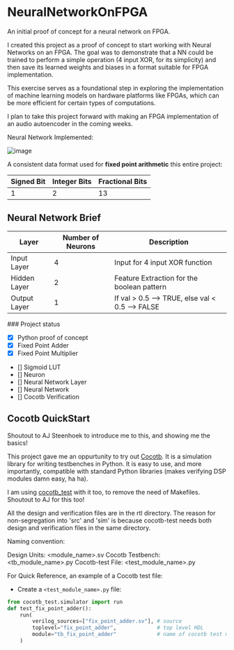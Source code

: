 # NeuralNetworkOnFPGA

An initial proof of concept for a neural network on FPGA. 

I created this project as a proof of concept to start working with Neural Networks on an FPGA. The goal was to demonstrate that a NN could be trained to perform a simple operation (4 input XOR, for its simplicity) and then save its learned weights and biases in a format suitable for FPGA implementation. 

This exercise serves as a foundational step in exploring the implementation of machine learning models on hardware platforms like FPGAs, which can be more efficient for certain types of computations. 

I plan to take this project forward with making an FPGA implementation of an audio autoencoder in the coming weeks. 


Neural Network Implemented:

![image](https://github.com/Satjpatel/NeuralNetworkOnFPGA/assets/44218342/2712abeb-d4d0-4417-aec6-e456939e9668)

A consistent data format used for **fixed point arithmetic** this entire project:

| Signed Bit |  Integer Bits | Fractional Bits | 
| ---------- | --------------| --------------- |
| 1          |  2            | 13              |


## Neural Network Brief

| Layer        | Number of Neurons | Description                                      |
|--------------|-------------------|--------------------------------------------------|
| Input Layer  | 4                 | Input for 4 input XOR function                   | asasdfasdfasdfasdfasdfsadfsdfsdf
| Hidden Layer | 2                 | Feature Extraction for the boolean pattern     |
| Output Layer | 1                 | If val > 0.5 --> TRUE, else val < 0.5 --> FALSE |


\### Project status

- [x] Python proof of concept
- [x] Fixed Point Adder
- [x] Fixed Point Multiplier
- [] Sigmoid LUT
- [] Neuron
- [] Neural Network Layer
- [] Neural Network
- [] Cocotb Verification 

## Cocotb QuickStart

Shoutout to AJ Steenhoek to introduce me to this, and showing me the basics! 

This project gave me an oppurtunity to try out [Cocotb](https://github.com/cocotb/cocotb). It is a simulation library for writing testbenches in Python. It is easy to use, and more importantly, compatible with standard Python libraries (makes verifying DSP modules damn easy, ha ha). 

I am using [cocotb_test](https://github.com/themperek/cocotb-test) with it too, to remove the need of Makefiles. Shoutout to AJ for this too! 

All the design and verification files are in the rtl directory. The reason for non-segregation into 'src' and 'sim' is because cocotb-test needs both design and verification files in the same directory. 

Naming convention: 

Design Units: <module_name>.sv
Cocotb Testbench: <tb_module_name>.py
Cocotb-test File: <test_module_name>.py

For Quick Reference, an example of a Cocotb test file: 

- Create a `<test_module_name>.py` file: 

```python
from cocotb_test.simulator import run
def test_fix_point_adder():
    run(
        verilog_sources=["fix_point_adder.sv"], # source
        toplevel="fix_point_adder",             # top level HDL
        module="tb_fix_point_adder"             # name of cocotb test module
    )
```
